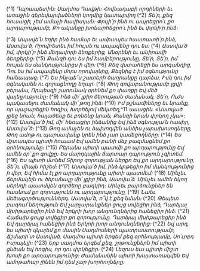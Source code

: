 
(^1) _Դպրապետին։ Սաղմոս Դավթի։ Հովնադաբի որդիների եւ առաջին գերեվարվածների կողմից կատարվող_
(^2) _Տե՛ր, քեզ հուսացի, չեմ ամաչի հավիտյան։
Փրկի՛ր ինձ ու ապրեցրո՛ւ քո արդարությամբ,
Քո ականջը խոնարհեցրո՛ւ ինձ եւ փրկի՛ր ինձ։_


(^3) _Ապավե՛ն եղիր ինձ համար եւ ամրապես հաստատի՛ր ինձ, Աստվա՛ծ,
Որովհետեւ իմ հույսն ու ապավենը դու ես։_
(^4) _Աստվա՛ծ իմ, փրկի՛ր ինձ մեղավորի ձեռքերից,
Անօրենի եւ անիրավի ձեռքերից։_
(^5) _Քանզի դու ես իմ համբերությունը, Տե՛ր,
Տե՛ր, իմ հույսն ես մանկությունիցս ի վեր։_
(^6) _Քեզ վստահեցի ես արգանդից,
Դու ես իմ ապավենը մորս որովայնից,
Քեզնից է իմ օգնությունը հանապազ։_
(^7) _Ես ինչպե՜ս շատերի ծաղրանքը դարձա,
Իսկ դու իմ օգնականն ու զորացնողը եղար։_
(^8) _Թող գովաբանությամբ լցվի բերանս,
Որպեսզի շարունակ օրհնեմ քո փառքը
Եվ մեծ վայելչությունը։_
(^9) _Ինձ մի՛ լքիր ծերության ժամանակ, Տե՛ր,
Ուժս պակասելու ժամանակ մի՛ թող ինձ։_
(^10) _Իմ թշնամիները եւ նրանք, որ պաշարեցին հոգիս,
Խորհելով մեկտեղ,_^11 _ասացին.
«Աստված լքեց նրան, հալածենք եւ բռնենք նրան,
Քանզի նրան փրկող չկա»։_
(^12) _Աստվա՛ծ իմ, մի՛ հեռացիր ինձանից
Եվ ինձ օգնությա՛ն հասիր, Աստվա՜ծ։_
(^13) _Թող ամաչեն ու ձախողվեն անձիս չարախոսողները,
Թող ամոթ ու պարսավանք կրեն ինձ չար կամեցողները։_
(^14) _Ես մշտապես պիտի հուսամ
Եվ ամեն բանի մեջ բազմացնեմ քո օրհնությունը։_
(^15) _Բերանս պիտի պատմի քո արդարությունը
Եվ ամեն օր՝ քո գովքը։
Ես մարդկային ճարտար դպրություն չգիտեմ._
(^16) _Ես պիտի մտնեմ Տիրոջ զորության ներքո
Եվ քո արդարությունը, Տե՜ր, միայն հիշեմ։_
(^17) _Աստվա՛ծ իմ, ինձ կրթեցիր իմ մանկությունից ի վեր,
Եվ հիմա էլ քո արդարությունը պիտի պատմեմ։_
(^18) _Մինչեւ ճերմակելն ու ծերանալը մի՛ լքիր ինձ, Աստվա՛ծ.
Մինչեւ ամեն եկող սերնդի պատմվեն գործերը բազկիդ։
Մինչեւ բարձունքներ են հասնում քո զորությունն ու արդարությունը,_
(^19) _Նաեւ մեծագործություններդ.
Աստվա՛ծ, ո՞վ է քեզ նման։_
(^20) _Թեպետ բազում նեղություն
Եվ չարչարանքներ ցույց տվեցիր ինձ,
Դարձյալ մխիթարեցիր ինձ
Եվ երկրի խոր անդունդներից հանեցիր ինձ։_
(^21) _Հաճախ ցույց տվեցիր քո զորությունը.
Դարձյալ մխիթարեցիր ինձ
Եվ դարձյալ հանեցիր ինձ
Երկրի խոր անդունդներից։_
(^22) _Եվ արդ, ես պիտի վկայեմ քո մասին
Սաղմոսների պատրաստությամբ,
Ճշմարի՛տ Աստված,
Սաղմոս պիտի երգեմ քեզ օրհնությամբ,
Սո՛ւրբդ Իսրայելի։_
(^23) _Երբ սաղմոս երգեմ քեզ, շրթունքներն իմ պիտի ցնծան
Եվ հոգիս, որ դու փրկեցիր։_
(^24) _Լեզուս եւս պիտի միշտ խոսի քո արդարությունից։
Ժամանակին պիտի խայտառակվեն
Եվ ամոթահար լինեն իմ դեմ չար խորհողները։_
